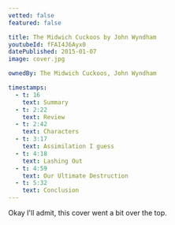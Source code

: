 ```yaml
---
vetted: false
featured: false

title: The Midwich Cuckoos by John Wyndham
youtubeId: fFAI4J6Ayx0
datePublished: 2015-01-07
image: cover.jpg

ownedBy: The Midwich Cuckoos, John Wyndham

timestamps:
  - t: 16
    text: Summary
  - t: 2:22
    text: Review
  - t: 2:42
    text: Characters
  - t: 3:17
    text: Assimilation I guess
  - t: 4:18
    text: Lashing Out
  - t: 4:59
    text: Our Ultimate Destruction
  - t: 5:32
    text: Conclusion
---
```


Okay I'll admit, this cover went a bit over the top.
